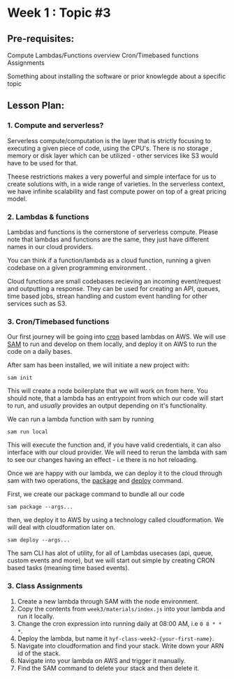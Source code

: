 # Week 1 : Topic #3

## Pre-requisites:

Compute
Lambdas/Functions overview
Cron/Timebased functions
Assignments

Something about installing the software or prior knowlegde about a specific topic

## Lesson Plan:

### 1. Compute and serverless?

Serverless compute/computation is the layer that is strictly focusing to executing a given piece of code, using the CPU's. There is no storage , memory or disk layer which can be utilized - other services like S3 would have to be used for that.

Theese restrictions makes a very powerful and simple interface for us to create solutions with, in a wide range of varieties. In the serverless context, we have infinite scalability and fast compute power on top of a great pricing model.

### 2. Lambdas & functions

Lambdas and functions is the cornerstone of serverless compute. Please note that lambdas and functions are the same, they just have different names in our cloud providers.

You can think if a function/lambda as a cloud function, running a given codebase on a given programming environment. .

Cloud functions are small codebases recieving an incoming event/request and outputting a response. They can be used for creating an API, queues, time based jobs, strean handling and custom event handling for other services such as S3.

### 3. Cron/Timebased functions

Our first journey will be going into [cron](https://en.wikipedia.org/wiki/Cron) based lambdas on AWS. We will use [SAM](https://docs.aws.amazon.com/serverless-application-model/latest/developerguide/serverless-sam-cli-install.html) to run and develop on them locally, and deploy it on AWS to run the code on a daily bases.

After sam has been installed, we will initiate a new project with:

`sam init`

This will create a node boilerplate that we will work on from here. You should note, that a lambda has an entrypoint from which our code will start to run, and _usually_ provides an output depending on it's functionality.

We can run a lambda function with sam by running

`sam run local`

This will execute the function and, if you have valid credentials, it can also interface with our cloud provider. We will need to rerun the lambda with sam to see our changes having an effect - i.e there is no hot reloading.

Once we are happy with our lambda, we can deploy it to the cloud through sam with two operations, the [package](https://docs.aws.amazon.com/serverless-application-model/latest/developerguide/sam-cli-command-reference-sam-package.html) and [deploy](https://docs.aws.amazon.com/serverless-application-model/latest/developerguide/sam-cli-command-reference-sam-deploy.html) command.

First, we create our package command to bundle all our code

`sam package --args...`

then, we deploy it to AWS by using a technology called cloudformation. We will deal with cloudformation later on.

`sam deploy --args...`

The sam CLI has alot of utility, for all of Lambdas usecases (api, queue, custom events and more), but we will start out simple by creating CRON based tasks (meaning time based events).

### 3. Class Assignments

1. Create a new lambda through SAM with the node environment.
2. Copy the contents from `week3/materials/index.js` into your lambda and run it locally.
3. Change the cron expression into running daily at 08:00 AM, i.e `0 8 * * *`.
4. Deploy the lambda, but name it `hyf-class-week2-{your-first-name}`.
5. Navigate into cloudformation and find your stack. Write down your ARN id of the stack.
6. Navigate into your lambda on AWS and trigger it manually.
7. Find the SAM command to delete your stack and then delete it.
